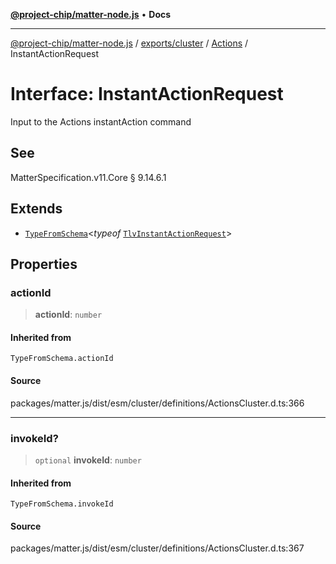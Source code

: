 [**@project-chip/matter-node.js**](../../../../../README.md) • **Docs**

***

[@project-chip/matter-node.js](../../../../../modules.md) / [exports/cluster](../../../README.md) / [Actions](../README.md) / InstantActionRequest

# Interface: InstantActionRequest

Input to the Actions instantAction command

## See

MatterSpecification.v11.Core § 9.14.6.1

## Extends

- [`TypeFromSchema`](../../../../tlv/README.md#typefromschemas)\<*typeof* [`TlvInstantActionRequest`](../README.md#tlvinstantactionrequest)\>

## Properties

### actionId

> **actionId**: `number`

#### Inherited from

`TypeFromSchema.actionId`

#### Source

packages/matter.js/dist/esm/cluster/definitions/ActionsCluster.d.ts:366

***

### invokeId?

> `optional` **invokeId**: `number`

#### Inherited from

`TypeFromSchema.invokeId`

#### Source

packages/matter.js/dist/esm/cluster/definitions/ActionsCluster.d.ts:367
